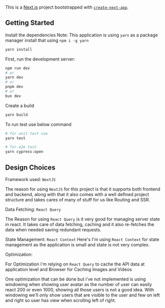 This is a [Next.js](https://nextjs.org/) project bootstrapped with [`create-next-app`](https://github.com/vercel/next.js/tree/canary/packages/create-next-app).

## Getting Started

Install the dependencies
Note: This application is using `yarn` as a package manager install that using `npm i -g yarn`

```bash
yarn install
```

First, run the development server:

```bash
npm run dev
# or
yarn dev
# or
pnpm dev
# or
bun dev
```

Create a build

```bash
yarn build
```

To run test use below command

```bash
# for unit test use
yarn test

# for e2e test
yarn cypress:open
```

## Design Choices

Framework used: `NextJS`

The reason for using `NextJS` for this project is that it supports both frontend and backend, along with that it also comes with a well defined project structure and takes cares of many of stuff for us like Routing and SSR.

Data Fetching: `React Query`

The Reason for using `React Query` is it very good for managing server state in react. It takes care of data fetching, caching and it also re-fetches the data when needed saving redundant requests.

State Management: `React Context`
Here's I'm using `React Context` for state management as the application is small and state is not very complex.

Optimization:

For Optimization i'm relying on `React Query` to cache the API data at application level and Browser for Caching Images and Videos

One optimization that can be done but i've not implemented is using windowing when showing user avatar as the number of user can easily react 200 or even 1000, showing all those users is not a good idea. With windowing we'll only show users that are visible to the user and few on left and right so user has view when scrolling left of right.
